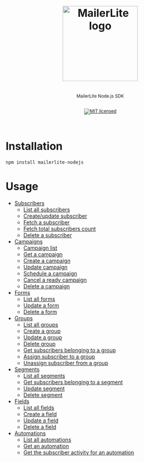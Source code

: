 <div align="center">
  <h1>
    <br/>
    <a href="https://www.mailerlite.com"><img src="https://www.mailerlite.com/assets/SEO/mailerlite.png" alt="MailerLite logo" width="200px"/></a>
    <br />
  </h1>
  <sup>
    <br />
    MailerLite Node.js SDK
    <br />
    <br />

[![MIT licensed](https://img.shields.io/badge/license-MIT-blue.svg)](./LICENSE.md)

  </sup>
  <br />
</div>


# Installation

```bash
npm install mailerlite-nodejs
```

# Usage
- [Subscribers](src/modules/subscribers/README.md)
  * [List all subscribers](src/modules/subscribers/README.md#list-all-subscribers)
  * [Create/update subscriber](src/modules/subscribers/README.md#createupdate-subscriber)
  * [Fetch a subscriber](src/modules/subscribers/README.md#fetch-a-subscriber)
  * [Fetch total subscribers count](src/modules/subscribers/README.md#fetch-total-subscribers-count)
  * [Delete a subscriber](src/modules/subscribers/README.md#delete-a-subscriber)
- [Campaigns](src/modules/campaigns/README.md)
    * [Campaign list](src/modules/campaigns/README.md#campaign-list)
    * [Get a campaign](src/modules/campaigns/README.md#get-a-campaign)
    * [Create a campaign](src/modules/campaigns/README.md#create-a-campaign)
    * [Update campaign](src/modules/campaigns/README.md#update-campaign)
    * [Schedule a campaign](src/modules/campaigns/README.md#schedule-a-campaign)
    * [Cancel a ready campaign](src/modules/campaigns/README.md#cancel-a-ready-campaign)
    * [Delete a campaign](src/modules/campaigns/README.md#delete-a-campaign)
- [Forms](src/modules/forms/README.md)
    * [List all forms](src/modules/forms/README.md#list-all-forms)
    * [Update a form](src/modules/forms/README.md#update-a-form)
    * [Delete a form](src/modules/forms/README.md#delete-a-form)
- [Groups](src/modules/groups/README.md)
    * [List all groups](src/modules/groups/README.md#list-all-groups)
    * [Create a group](src/modules/groups/README.md#create-a-group)
    * [Update a group](src/modules/groups/README.md#update-a-group)
    * [Delete group](src/modules/groups/README.md#delete-group)
    * [Get subscribers belonging to a group](src/modules/groups/README.md#get-subscribers-belonging-to-a-group)
    * [Assign subscriber to a group](src/modules/groups/README.md#assign-subscriber-to-a-group)
    * [Unassign subscriber from a group](src/modules/groups/README.md#unassign-subscriber-from-a-group)
- [Segments](src/modules/segments/README.md)
    * [List all segments](src/modules/segments/README.md#list-all-segments)
    * [Get subscribers belonging to a segment](src/modules/segments/README.md#get-subscribers-belonging-to-a-segment)
    * [Update segment](src/modules/segments/README.md#update-segment)
    * [Delete segment](src/modules/segments/README.md#delete-segment)
- [Fields](src/modules/fields/README.md)
    * [List all fields](src/modules/fields/README.md#list-all-fields)
    * [Create a field](src/modules/fields/README.md#create-a-field)
    * [Update a field](src/modules/fields/README.md#update-a-field)
    * [Delete a field](src/modules/fields/README.md#delete-a-field)
- [Automations](src/modules/automations/README.md)
    * [List all automations](src/modules/automations/README.md#list-all-automations)
    * [Get an automation](src/modules/automations/README.md#get-an-automation)
    * [Get the subscriber activity for an automation](src/modules/automations/README.md#get-the-subscriber-activity-for-an-automation)
